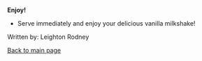 **Enjoy!**
   - Serve immediately and enjoy your delicious vanilla milkshake!

Written by: Leighton Rodney

[Back to main page](../intro.md)